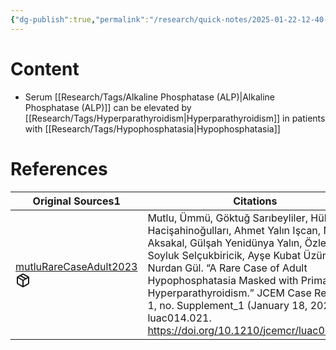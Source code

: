 ```yaml
---
{"dg-publish":true,"permalink":"/research/quick-notes/2025-01-22-12-40-53/","updated":"2025-01-28T19:44:45-05:00"}
---
```


# Content
- Serum [[Research/Tags/Alkaline Phosphatase (ALP)\|Alkaline Phosphatase (ALP)]] can be elevated by [[Research/Tags/Hyperparathyroidism\|Hyperparathyroidism]] in patients with [[Research/Tags/Hypophosphatasia\|Hypophosphatasia]]
# References
<div><table class="dataview table-view-table"><thead class="table-view-thead"><tr class="table-view-tr-header"><th class="table-view-th"><span>Original Sources</span><span class="dataview small-text">1</span></th><th class="table-view-th"><span>Citations</span></th></tr></thead><tbody class="table-view-tbody"><tr><td><span><a data-tooltip-position="top" aria-label="Research/Evidence Sources/mutluRareCaseAdult2023.md" data-href="Research/Evidence Sources/mutluRareCaseAdult2023.md" href="Research/Evidence Sources/mutluRareCaseAdult2023.md" class="internal-link" target="_blank" rel="noopener nofollow" fileclass-name="Research Links">mutluRareCaseAdult2023</a><a class="metadata-menu fileclass-icon"><svg xmlns="http://www.w3.org/2000/svg" width="24" height="24" viewBox="0 0 24 24" fill="none" stroke="currentColor" stroke-width="2" stroke-linecap="round" stroke-linejoin="round" class="svg-icon lucide-package"><path d="m7.5 4.27 9 5.15"></path><path d="M21 8a2 2 0 0 0-1-1.73l-7-4a2 2 0 0 0-2 0l-7 4A2 2 0 0 0 3 8v8a2 2 0 0 0 1 1.73l7 4a2 2 0 0 0 2 0l7-4A2 2 0 0 0 21 16Z"></path><path d="m3.3 7 8.7 5 8.7-5"></path><path d="M12 22V12"></path></svg></a></span></td><td><span>Mutlu, Ümmü, Göktuğ Sarıbeyliler, Hülya Hacişahinoğulları, Ahmet Yalın Işcan, Nihat Aksakal, Gülşah Yenidünya Yalın, Özlem Soyluk Selçukbiricik, Ayşe Kubat Üzüm, and Nurdan Gül. “A Rare Case of Adult Hypophosphatasia Masked with Primary Hyperparathyroidism.” JCEM Case Reports 1, no. Supplement_1 (January 18, 2023): luac014.021. <a rel="noopener nofollow" class="external-link" href="https://doi.org/10.1210/jcemcr/luac014.021" target="_blank">https://doi.org/10.1210/jcemcr/luac014.021</a>.</span></td></tr></tbody></table></div>

